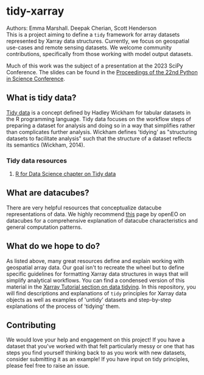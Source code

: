 # tidy-xarray

Authors: Emma Marshall. Deepak Cherian, Scott Henderson  
This is a project aiming to define a `tidy` framework for array datasets represented by Xarray data structures. Currently, we focus on geospatial use-cases and remote sensing datasets. We welcome community contributions, specifically from those working with model output datasets. 

Much of this work was the subject of a presentation at the 2023 SciPy Conference. The slides can be found in the [Proceedings of the 22nd Python in Science Conference](https://conference.scipy.org/proceedings/scipy2023/slides.html).

## What is tidy data?

[Tidy data](https://vita.had.co.nz/papers/tidy-data.pdf) is a concept defined by Hadley Wickham for tabular datasets in the R programming language. Tidy data focuses on the workflow steps of preparing a dataset for analysis and doing so in a way that simplifies rather than complicates further analysis. Wickham defines 'tidying' as "structuring datasets to facilitate analysis" such that the structure of a dataset reflects its semantics (Wickham, 2014). 

### Tidy data resources 

1. [R for Data Science chapter on Tidy data](https://r4ds.hadley.nz/data-tidy.html)

## What are datacubes?

There are very helpful resources that conceptualize datacube representations of data. We highly recommend [this](https://openeo.org/documentation/1.0/datacubes.html#what-are-datacubes) page by openEO on datacubes for a comprehensive explanation of datacube characteristics and general computation patterns. 

## What do we hope to do? 

As listed above, many great resources define and explain working with geospatial array data. Our goal isn't to recreate the wheel but to define specific guidelines for formatting Xarray data structures in ways that will simplify analytical workflows. You can find a condensed version of this material in the [Xarray Tutorial section on data tidying](comingsoon). In this repository, you will find descriptions and explanations of `tidy` principles for Xarray data objects as well as examples of 'untidy' datasets and step-by-step explanations of the process of 'tidying' them. 

## Contributing

We would love your help and engagement on this project! If you have a dataset that you've worked with that felt particularly messy or one that has steps you find yourself thinking back to as you work with new datasets, consider submitting it as an example! If you have input on tidy principles, please feel free to raise an issue. 

